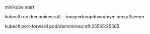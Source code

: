 minikube start

kubectl run demominecraft --image=boupdown/myminecraftserver

kubectl port-forward pod/demominecraft 25565:25565


